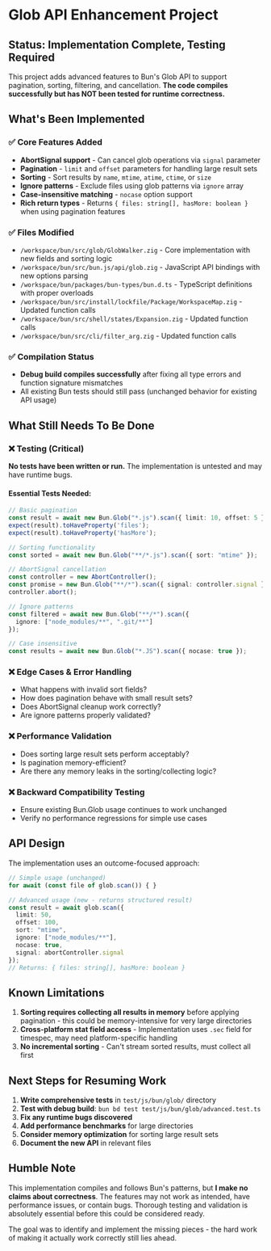 # Glob API Enhancement Project

## Status: Implementation Complete, Testing Required

This project adds advanced features to Bun's Glob API to support pagination, sorting, filtering, and cancellation. **The code compiles successfully but has NOT been tested for runtime correctness.**

## What's Been Implemented

### ✅ Core Features Added
- **AbortSignal support** - Can cancel glob operations via `signal` parameter
- **Pagination** - `limit` and `offset` parameters for handling large result sets
- **Sorting** - Sort results by `name`, `mtime`, `atime`, `ctime`, or `size` 
- **Ignore patterns** - Exclude files using glob patterns via `ignore` array
- **Case-insensitive matching** - `nocase` option support
- **Rich return types** - Returns `{ files: string[], hasMore: boolean }` when using pagination features

### ✅ Files Modified
- `/workspace/bun/src/glob/GlobWalker.zig` - Core implementation with new fields and sorting logic
- `/workspace/bun/src/bun.js/api/glob.zig` - JavaScript API bindings with new options parsing
- `/workspace/bun/packages/bun-types/bun.d.ts` - TypeScript definitions with proper overloads
- `/workspace/bun/src/install/lockfile/Package/WorkspaceMap.zig` - Updated function calls
- `/workspace/bun/src/shell/states/Expansion.zig` - Updated function calls  
- `/workspace/bun/src/cli/filter_arg.zig` - Updated function calls

### ✅ Compilation Status
- **Debug build compiles successfully** after fixing all type errors and function signature mismatches
- All existing Bun tests should still pass (unchanged behavior for existing API usage)

## What Still Needs To Be Done

### ❌ Testing (Critical)
**No tests have been written or run.** The implementation is untested and may have runtime bugs.

#### Essential Tests Needed:
```typescript
// Basic pagination
const result = await new Bun.Glob("*.js").scan({ limit: 10, offset: 5 });
expect(result).toHaveProperty('files');
expect(result).toHaveProperty('hasMore');

// Sorting functionality  
const sorted = await new Bun.Glob("**/*.js").scan({ sort: "mtime" });

// AbortSignal cancellation
const controller = new AbortController();
const promise = new Bun.Glob("**/*").scan({ signal: controller.signal });
controller.abort();

// Ignore patterns
const filtered = await new Bun.Glob("**/*").scan({ 
  ignore: ["node_modules/**", ".git/**"] 
});

// Case insensitive
const results = await new Bun.Glob("*.JS").scan({ nocase: true });
```

### ❌ Edge Cases & Error Handling
- What happens with invalid sort fields?
- How does pagination behave with small result sets?
- Does AbortSignal cleanup work correctly?
- Are ignore patterns properly validated?

### ❌ Performance Validation
- Does sorting large result sets perform acceptably?
- Is pagination memory-efficient?
- Are there any memory leaks in the sorting/collecting logic?

### ❌ Backward Compatibility Testing  
- Ensure existing Bun.Glob usage continues to work unchanged
- Verify no performance regressions for simple use cases

## API Design

The implementation uses an outcome-focused approach:

```typescript
// Simple usage (unchanged)
for await (const file of glob.scan()) { }

// Advanced usage (new - returns structured result)
const result = await glob.scan({
  limit: 50,
  offset: 100, 
  sort: "mtime",
  ignore: ["node_modules/**"],
  nocase: true,
  signal: abortController.signal
});
// Returns: { files: string[], hasMore: boolean }
```

## Known Limitations

1. **Sorting requires collecting all results in memory** before applying pagination - this could be memory-intensive for very large directories
2. **Cross-platform stat field access** - Implementation uses `.sec` field for timespec, may need platform-specific handling
3. **No incremental sorting** - Can't stream sorted results, must collect all first

## Next Steps for Resuming Work

1. **Write comprehensive tests** in `test/js/bun/glob/` directory
2. **Test with debug build**: `bun bd test test/js/bun/glob/advanced.test.ts` 
3. **Fix any runtime bugs discovered**
4. **Add performance benchmarks** for large directories
5. **Consider memory optimization** for sorting large result sets
6. **Document the new API** in relevant files

## Humble Note

This implementation compiles and follows Bun's patterns, but **I make no claims about correctness**. The features may not work as intended, have performance issues, or contain bugs. Thorough testing and validation is absolutely essential before this could be considered ready.

The goal was to identify and implement the missing pieces - the hard work of making it actually work correctly still lies ahead.